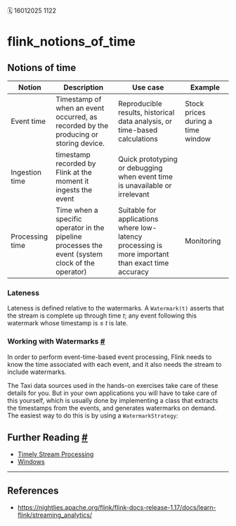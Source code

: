 🗓️ 16012025 1122

# flink_notions_of_time

## Notions of time

| Notion          | Description                                                                                      | Use case                                                                                          | Example                           |
| --------------- | ------------------------------------------------------------------------------------------------ | ------------------------------------------------------------------------------------------------- | --------------------------------- |
| Event time      | Timestamp of when an event occurred, as recorded by the producing or storing device.             | Reproducible results, historical data analysis, or time-based calculations                        | Stock prices during a time window |
| Ingestion time  | timestamp recorded by Flink at the moment it ingests the event                                   | Quick prototyping or debugging when event time is unavailable or irrelevant                       |                                   |
| Processing time | Time when a specific operator in the pipeline processes the event (system clock of the operator) | Suitable for applications where low-latency processing is more important than exact time accuracy | Monitoring                        |

### Lateness

Lateness is defined relative to the watermarks. A `Watermark(t)` asserts that the stream is complete up through time _t_; any event following this watermark whose timestamp is ≤ _t_ is late.

### Working with Watermarks [#](https://nightlies.apache.org/flink/flink-docs-release-1.17/docs/learn-flink/streaming_analytics/#working-with-watermarks)

In order to perform event-time-based event processing, Flink needs to know the time associated with each event, and it also needs the stream to include watermarks.

The Taxi data sources used in the hands-on exercises take care of these details for you. But in your own applications you will have to take care of this yourself, which is usually done by implementing a class that extracts the timestamps from the events, and generates watermarks on demand. The easiest way to do this is by using a `WatermarkStrategy`:

## Further Reading [#](https://nightlies.apache.org/flink/flink-docs-release-1.17/docs/learn-flink/streaming_analytics/#further-reading)

- [Timely Stream Processing](https://nightlies.apache.org/flink/flink-docs-release-1.17/docs/concepts/time/)
- [Windows](https://nightlies.apache.org/flink/flink-docs-release-1.17/docs/dev/datastream/operators/windows/)

---

## References
- https://nightlies.apache.org/flink/flink-docs-release-1.17/docs/learn-flink/streaming_analytics/